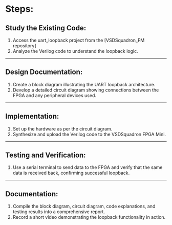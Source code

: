 # Steps:

## Study the Existing Code:
1. Access the uart_loopback project from the [VSDSquadron_FM repository]
2. Analyze the Verilog code to understand the loopback logic.

---

## Design Documentation:
1. Create a block diagram illustrating the UART loopback architecture.
2. Develop a detailed circuit diagram showing connections between the FPGA and any peripheral devices used.

---

## Implementation:
1. Set up the hardware as per the circuit diagram.
2. Synthesize and upload the Verilog code to the VSDSquadron FPGA Mini.

---

## Testing and Verification:
1. Use a serial terminal to send data to the FPGA and verify that the same data is received back, confirming successful loopback.

---

## Documentation:
1. Compile the block diagram, circuit diagram, code explanations, and testing results into a comprehensive report.
2. Record a short video demonstrating the loopback functionality in action.
